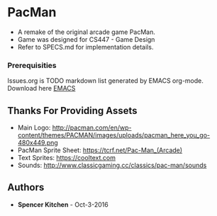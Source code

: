 # PacMan
* A remake of the original arcade game PacMan. 
* Game was designed for CS447 - Game Design
* Refer to SPECS.md for implementation details.

### Prerequisities
Issues.org is TODO markdown list generated by EMACS org-mode.
Download here [EMACS](https://www.gnu.org/software/emacs/download.html) 

## Thanks For Providing Assets
* Main Logo: http://pacman.com/en/wp-content/themes/PACMAN/images/uploads/pacman_here_you_go-480x449.png
* PacMan Sprite Sheet: https://tcrf.net/Pac-Man_(Arcade)
* Text Sprites: https://cooltext.com
* Sounds: http://www.classicgaming.cc/classics/pac-man/sounds

## Authors
* **Spencer Kitchen** - Oct-3-2016